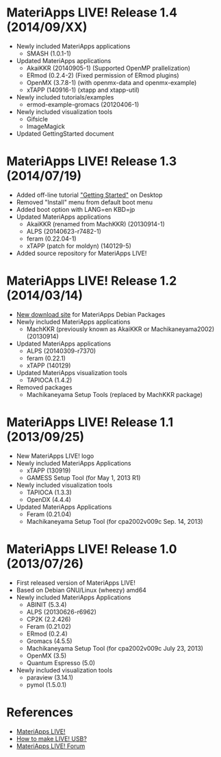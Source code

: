 MateriApps LIVE! Release 1.4 (2014/09/XX)
===========================================

  - Newly included MateriApps applications
     * SMASH (1.0.1-1)
  - Updated MateriApps applications
     * AkaiKKR (20140905-1) (Supported OpenMP prallelization)
     * ERmod (0.2.4-2) (Fixed permission of ERmod plugins)
     * OpenMX (3.7.8-1) (with openmx-data and openmx-example)
     * xTAPP (140916-1) (xtapp and xtapp-util)
  - Newly included tutorials/examples
     * ermod-example-gromacs (20120406-1)
  - Newly included visualization tools
     * Gifsicle
     * ImageMagick
  - Updated GettingStarted document

MateriApps LIVE! Release 1.3 (2014/07/19)
===========================================

  - Added off-line tutorial ["Getting Started"](https://github.com/cmsi/MateriAppsLive/wiki/GettingStarted) on Desktop
  - Removed "Install" menu from default boot menu
  - Added boot option with LANG=en KBD=jp
  - Updated MateriApps applications
     * AkaiKKR (renamed from MachKKR) (20130914-1)
     * ALPS (20140623-r7482-1)
     * feram (0.22.04-1)
     * xTAPP (patch for moldyn) (140129-5)
  - Added source repository for MateriApps LIVE!

MateriApps LIVE! Release 1.2 (2014/03/14)
===========================================

  - [New download site](http://exa.phys.s.u-tokyo.ac.jp/archive/MateriApps/apt) for MateriApps Debian Packages
  - Newly included MateriApps applications
     * MachKKR (previously known as AkaiKKR or Machikaneyama2002) (20130914)
  - Updated MateriApps applications
     * ALPS (20140309-r7370)
     * feram (0.22.1)
     * xTAPP (140129)
  - Updated MateriApps visualization tools
     * TAPIOCA (1.4.2)
  - Removed packages
     * Machikaneyama Setup Tools (replaced by MachKKR package)

MateriApps LIVE! Release 1.1 (2013/09/25)
===========================================

  - New MateriApps LIVE! logo
  - Newly included MateriApps Applications
     * xTAPP (130919)
     * GAMESS Setup Tool (for May 1, 2013 R1)
  - Newly included visualization tools
     * TAPIOCA (1.3.3)
     * OpenDX (4.4.4)
  - Updated MateriApps Applications
     * Feram (0.21.04)
     * Machikaneyama Setup Tool (for cpa2002v009c Sep. 14, 2013)

MateriApps LIVE! Release 1.0 (2013/07/26)
===========================================

  - First released version of MateriApps LIVE!
  - Based on Debian GNU/Linux (wheezy) amd64
  - Newly included MateriApps Applications
     * ABINIT (5.3.4)
     * ALPS (20130626-r6962)
     * CP2K (2.2.426)
     * Feram (0.21.02)
     * ERmod (0.2.4)
     * Gromacs (4.5.5)
     * Machikaneyama Setup Tool (for cpa2002v009c July 23, 2013)
     * OpenMX (3.5)
     * Quantum Espresso (5.0)
  - Newly included visualization tools
     * paraview (3.14.1)
     * pymol (1.5.0.1)

References
==========

 - [MateriApps LIVE!](http://cmsi.github.io/MateriAppsLive)
 - [How to make LIVE! USB?](http://github.com/cmsi/MateriAppsLive/wiki/HowToMakeLiveUSB)
 - [MateriApps LIVE! Forum](http://ma.cms-initiative.jp/ja/community/materiapps-messageboard/materiapps-live)
